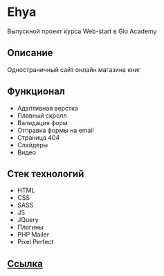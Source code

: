# Ehya

Выпускной проект курса Web-start в Glo Academy

## Описание 

Одностраничный сайт онлайн магазина книг

## Функционал

- Адаптивная верстка
- Плавный скролл
- Валидация форм
- Отправка формы на email
- Страница 404
- Слайдеры
- Видео

## Стек технологий

- HTML
- CSS
- SASS
- JS
- JQuery
- Плагины 
- PHP Mailer
- Pixel Perfect

## <a href="https://antonbinom.github.io/web-start-easy">Ссылка</a>
